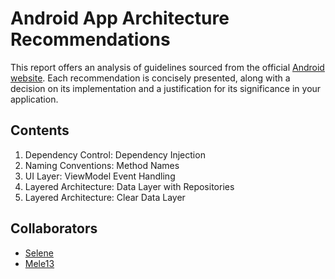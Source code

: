# Android App Architecture Recommendations

This report offers an analysis of guidelines sourced from the official [Android website](https://developer.android.com/topic/architecture/recommendations?hl=es-419&authuser=1#handle-dependencies). Each recommendation is concisely presented, along with a decision on its implementation and a justification for its significance in your application.

## Contents
1. Dependency Control: Dependency Injection
2. Naming Conventions: Method Names
3. UI Layer: ViewModel Event Handling
4. Layered Architecture: Data Layer with Repositories
5. Layered Architecture: Clear Data Layer

## Collaborators
- [Selene](https://github.com/SeleneGonzalezCurbelo)
- [Mele13](https://github.com/mele13)
